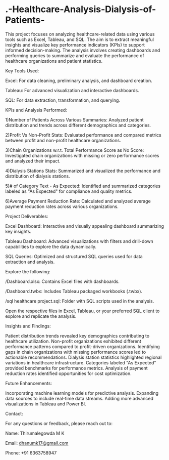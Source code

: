 # .-Healthcare-Analysis-Dialysis-of-Patients-
This project focuses on analyzing healthcare-related data using various tools such as Excel, Tableau, and SQL. The aim is to extract meaningful insights and visualize key performance indicators (KPIs) to support informed decision-making. The analysis involves creating dashboards and performing queries to summarize and evaluate the performance of healthcare organizations and patient statistics.

Key Tools Used:

Excel: For data cleaning, preliminary analysis, and dashboard creation.

Tableau: For advanced visualization and interactive dashboards.

SQL: For data extraction, transformation, and querying.

KPIs and Analysis Performed:

1)Number of Patients Across Various Summaries:
Analyzed patient distribution and trends across different demographics and categories.

2)Profit Vs Non-Profit Stats:
Evaluated performance and compared metrics between profit and non-profit healthcare organizations.

3)Chain Organizations w.r.t. Total Performance Score as No Score:
Investigated chain organizations with missing or zero performance scores and analyzed their impact.

4)Dialysis Stations Stats:
Summarized and visualized the performance and distribution of dialysis stations.

5)# of Category Text - As Expected:
Identified and summarized categories labeled as "As Expected" for compliance and quality metrics.

6)Average Payment Reduction Rate:
Calculated and analyzed average payment reduction rates across various organizations.

Project Deliverables:

Excel Dashboard:
Interactive and visually appealing dashboard summarizing key insights.

Tableau Dashboard:
Advanced visualizations with filters and drill-down capabilities to explore the data dynamically.

SQL Queries:
Optimized and structured SQL queries used for data extraction and analysis.


Explore the following:

/Dashboard.xlsx: Contains Excel files with dashboards.

/Dashboard.twbx: Includes Tableau packaged workbooks (.twbx).

/sql healthcare project.sql: Folder with SQL scripts used in the analysis.

Open the respective files in Excel, Tableau, or your preferred SQL client to explore and replicate the analysis.

Insights and Findings:

Patient distribution trends revealed key demographics contributing to healthcare utilization.
Non-profit organizations exhibited different performance patterns compared to profit-driven organizations.
Identifying gaps in chain organizations with missing performance scores led to actionable recommendations.
Dialysis station statistics highlighted regional variations in healthcare infrastructure.
Categories labeled "As Expected" provided benchmarks for performance metrics.
Analysis of payment reduction rates identified opportunities for cost optimization.

Future Enhancements:

Incorporating machine learning models for predictive analysis.
Expanding data sources to include real-time data streams.
Adding more advanced visualizations in Tableau and Power BI.

Contact:

For any questions or feedback, please reach out to:

Name: Thirumalegowda M K

Email: dhanumk17@gmail.com

Phone: +91 6363758947

